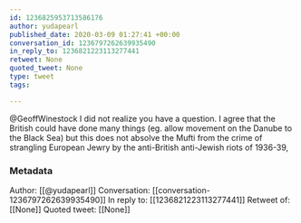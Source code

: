 ```yaml
---
id: 1236825953713586176
author: yudapearl
published_date: 2020-03-09 01:27:41 +00:00
conversation_id: 1236797262639935490
in_reply_to: 1236821223113277441
retweet: None
quoted_tweet: None
type: tweet
tags:

---
```


@GeoffWinestock I did not realize you have a question. I agree that the British could have done many things (eg. allow movement on the Danube to the Black Sea) but this does not absolve the Mufti from the crime of strangling European Jewry by the anti-British anti-Jewish riots of 1936-39,

### Metadata

Author: [[@yudapearl]]
Conversation: [[conversation-1236797262639935490]]
In reply to: [[1236821223113277441]]
Retweet of: [[None]]
Quoted tweet: [[None]]
